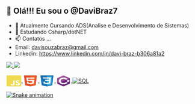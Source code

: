 ## 👋 Olá!!! Eu sou o @DaviBraz7
- 👀 Atualmente Cursando ADS(Analise e Desenvolvimento de Sistemas)
- 🌱 Estudando Csharp/dotNET
- 📫 Contatos ...
- Email: davisouzabraz@gmail.com
- Linkedin: https://www.linkedin.com/in/davi-braz-b306a81a2

<div>
  <a href="https://github.com/DaviBraz7">
  <img height="180em" src="https://github-readme-stats.vercel.app/api?username=DaviBraz7&show_icons=true&theme=default#gh-light-mode-only"/>
  <img height="180em" src="https://github-readme-stats.vercel.app/api/top-langs/?username=DaviBraz7&&layout=compact"/>
</div>

  <div style="display: inline_block"><br>
  <img align="center" alt="Js" height="30" width="40" src="https://raw.githubusercontent.com/devicons/devicon/master/icons/javascript/javascript-plain.svg">
  <img align="center" alt="HTML" height="30" width="40" src="https://raw.githubusercontent.com/devicons/devicon/master/icons/html5/html5-original.svg">
  <img align="center" alt="CSS" height="30" width="40" src="https://raw.githubusercontent.com/devicons/devicon/master/icons/css3/css3-original.svg">
  <img align="center" alt="Csharp" height="30" width="40" src="https://raw.githubusercontent.com/devicons/devicon/master/icons/csharp/csharp-original.svg">
  <img align="center" alt="SQL" height="30" width="40" src="https://cdn.jsdelivr.net/gh/devicons/devicon/icons/microsoftsqlserver/microsoftsqlserver-plain.svg">
</div>


![Snake animation](https://github.com/DaviBraz7/DaviBraz7/blob/output/github-contribution-grid-snake.svg)
